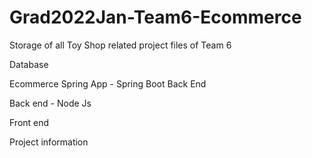 # Grad2022Jan-Team6-Ecommerce

Storage of all Toy Shop related project files of Team 6

Database

Ecommerce Spring App - Spring Boot Back End

Back end - Node Js

Front end

Project information
